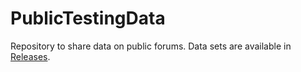# PublicTestingData
Repository to share data on public forums. Data sets are available in [Releases](https://github.com/lassoan/PublicTestingData/releases/tag/data).
